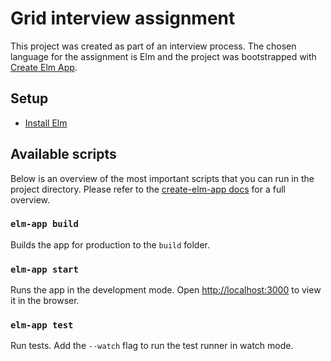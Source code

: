 # Grid interview assignment

This project was created as part of an interview process. The chosen language for the assignment is Elm and the project was bootstrapped with [Create Elm App](https://github.com/halfzebra/create-elm-app).

## Setup

- [Install Elm](https://guide.elm-lang.org/install.html)

## Available scripts

Below is an overview of the most important scripts that you can run in the project directory. Please refer to the [create-elm-app docs](https://github.com/halfzebra/create-elm-app/blob/master/template/README.md) for a full overview.

### `elm-app build`

Builds the app for production to the `build` folder.

### `elm-app start`

Runs the app in the development mode.
Open [http://localhost:3000](http://localhost:3000) to view it in the browser.

### `elm-app test`

Run tests. Add the `--watch` flag to run the test runner in watch mode.
